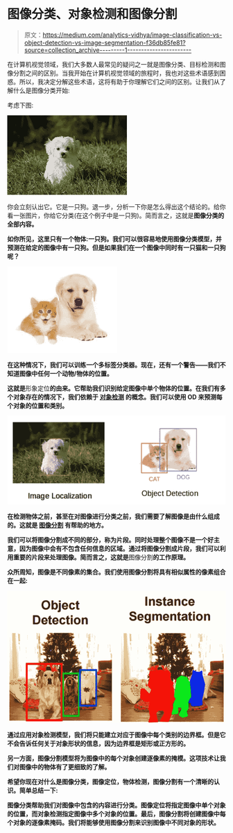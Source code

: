 # 图像分类、对象检测和图像分割

> 原文：<https://medium.com/analytics-vidhya/image-classification-vs-object-detection-vs-image-segmentation-f36db85fe81?source=collection_archive---------1----------------------->

在计算机视觉领域，我们大多数人最常见的疑问之一就是图像分类、目标检测和图像分割之间的区别。当我开始在计算机视觉领域的旅程时，我也对这些术语感到困惑。所以，我决定分解这些术语，这将有助于你理解它们之间的区别。让我们从了解什么是图像分类开始:

考虑下图:

![](img/80941bed0e3d5d2454a88428e6b5ae0a.png)

你会立刻认出它。它是一只狗。退一步，分析一下你是怎么得出这个结论的。给你看一张图片，你给它分类(在这个例子中是一只狗)。简而言之，这就是[](https://www.analyticsvidhya.com/blog/2019/01/build-image-classification-model-10-minutes/)**图像分类的全部内容。**

**如你所见，这里只有一个物体:一只狗。我们可以很容易地使用图像分类模型，并预测在给定的图像中有一只狗。但是如果我们在一个图像中同时有一只猫和一只狗呢？**

**![](img/b12adc349ce340c3f87db59b7951e572.png)**

**在这种情况下，我们可以训练一个多标签分类器。现在，还有一个警告——我们不知道图像中任何一个动物/物体的位置。**

**这就是**形象定位**的由来。它帮助我们识别给定图像中单个物体的位置。在我们有多个对象存在的情况下，我们依赖于 [**对象检测**](https://www.analyticsvidhya.com/blog/2018/10/a-step-by-step-introduction-to-the-basic-object-detection-algorithms-part-1/) 的概念。我们可以使用 OD 来预测每个对象的位置和类别。**

**![](img/0483704e23ec49d8b013edae4b78fc46.png)**

**在检测物体之前，甚至在对图像进行分类之前，我们需要了解图像是由什么组成的。这就是 [**图像分割**](https://www.analyticsvidhya.com/blog/2019/04/introduction-image-segmentation-techniques-python/) 有帮助的地方。**

**我们可以将图像分割成不同的部分，称为片段。同时处理整个图像不是一个好主意，因为图像中会有不包含任何信息的区域。通过将图像分割成片段，我们可以利用重要的片段来处理图像。简而言之，这就是**图像分割**的工作原理。**

**众所周知，图像是不同像素的集合。我们使用图像分割将具有相似属性的像素组合在一起:**

**![](img/082915693cc115d9f44c195f1c398231.png)**

**通过应用对象检测模型，我们将只能建立对应于图像中每个类别的边界框。但是它不会告诉任何关于对象形状的信息，因为边界框是矩形或正方形的。**

**另一方面，图像分割模型将为图像中的每个对象创建逐像素的掩模。这项技术让我们对图像中的物体有了更细致的了解。**

**希望你现在对什么是图像分类，图像定位，物体检测，图像分割有一个清晰的认识。简单总结一下:**

**图像分类帮助我们对图像中包含的内容进行分类。图像定位将指定图像中单个对象的位置，而对象检测指定图像中多个对象的位置。最后，图像分割将创建图像中每个对象的逐像素掩码。我们将能够使用图像分割来识别图像中不同对象的形状。**
